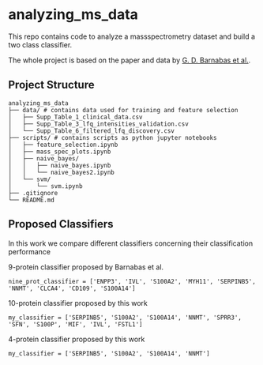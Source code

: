# analyzing_ms_data
This repo contains code to analyze a massspectrometry dataset and build a two class classifier.

The whole project is based on the paper and data by [G. D. Barnabas et al.](https://pubmed.ncbi.nlm.nih.gov/30760538/).

## Project Structure
```
analyzing_ms_data
├── data/ # contains data used for training and feature selection
│   ├── Supp_Table_1_clinical_data.csv
│   ├── Supp_Table_3_lfq_intensities_validation.csv
│   └── Supp_Table_6_filtered_lfq_discovery.csv
├── scripts/ # contains scripts as python jupyter notebooks
│   ├── feature_selection.ipynb
│   ├── mass_spec_plots.ipynb
│   ├── naive_bayes/
│   │   ├── naive_bayes.ipynb
│   │   └── naive_bayes2.ipynb
│   └── svm/
│       └── svm.ipynb
├── .gitignore
└── README.md
```

## Proposed Classifiers
In this work we compare different classifiers concerning their classification performance

9-protein classifier proposed by Barnabas et al.
```
nine_prot_classifier = ['ENPP3', 'IVL', 'S100A2', 'MYH11', 'SERPINB5', 'NNMT', 'CLCA4', 'CD109', 'S100A14']
```

10-protein classifier proposed by this work
```
my_classifier = ['SERPINB5', 'S100A2', 'S100A14', 'NNMT', 'SPRR3', 'SFN', 'S100P', 'MIF', 'IVL', 'FSTL1']
```

4-protein classifier proposed by this work
```
my_classifier = ['SERPINB5', 'S100A2', 'S100A14', 'NNMT']
```
